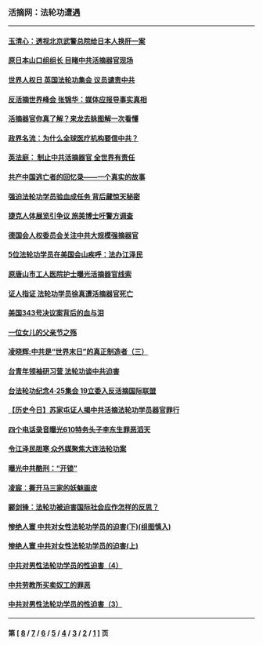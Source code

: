 ### 活摘网：法轮功遭遇
---
#### [玉清心：透视北京武警总院给日本人换肝一案](../../pages/nf5881/n13771978.md?06130430) 
#### [原日本山口组组长 目睹中共活摘器官现场](../../pages/nf5881/n13767360.md?06130430) 
#### [世界人权日 英国法轮功集会 议员谴责中共](../../pages/nf5881/n13431763.md?06130430) 
#### [反活摘世界峰会 张锦华：媒体应报导事实真相](../../pages/nf5881/n13278502.md?06130430) 
#### [活摘器官你真了解？来龙去脉图解一次看懂](../../pages/nf5881/n13013820.md?06130430) 
#### [政界名流：为什么全球医疗机构要信中共？](../../pages/nf5881/n11945479.md?06130430) 
#### [英法庭： 制止中共活摘器官 全世界有责任](../../pages/nf5881/n11330691.md?06130430) 
#### [共产中国逃亡者的回忆录——一个真实的故事](../../pages/nf5881/n10918649.md?06130430) 
#### [强迫法轮功学员验血成任务 背后藏惊天秘密](../../pages/nf5881/n4252384.md?06130430) 
#### [捷克人体展览引争议 旅美博士吁警方调查](../../pages/nf5881/n9429187.md?06130430) 
#### [德国会人权委员会关注中共大规模强摘器官](../../pages/nf5881/n8418950.md?06130430) 
#### [5位法轮功学员在美国会山疾呼：法办江泽民](../../pages/nf5881/n8101519.md?06130430) 
#### [原唐山市工人医院护士曝光活摘器官线索](../../pages/nf5881/n8076384.md?06130430) 
#### [证人指证 法轮功学员徐真遭活摘器官死亡](../../pages/nf5881/n8042467.md?06130430) 
#### [美国343号决议案背后的血与泪](../../pages/nf5881/n8020684.md?06130430) 
#### [一位女儿的父亲节之殇](../../pages/nf5881/n8014122.md?06130430) 
#### [凌晓辉:中共是“世界末日”的真正制造者（三）](../../pages/nf5881/n4210333.md?06130430) 
#### [台青年领袖研习营 法轮功谈中共迫害](../../pages/nf5881/n4141857.md?06130430) 
#### [台法轮功纪念4‧25集会 19立委入反活摘国际联盟](../../pages/nf5881/n4141821.md?06130430) 
#### [【历史今日】苏家屯证人揭中共活摘法轮功学员器官罪行](../../pages/nf5881/n4135912.md?06130430) 
#### [四个电话录音曝光610特务头子李东生罪恶滔天](../../pages/nf5881/n4040060.md?06130430) 
#### [令江泽民胆寒 众外媒聚焦大连法轮功案](../../pages/nf5881/n3932671.md?06130430) 
#### [曝光中共酷刑：“开锁”](../../pages/nf5881/n3889373.md?06130430) 
#### [凌宸：撕开马三家的妖魅画皮](../../pages/nf5881/n3849369.md?06130430) 
#### [郦剑锋：法轮功被迫害国际社会应作怎样的反思？](../../pages/nf5881/n3824560.md?06130430) 
#### [惨绝人寰 中共对女性法轮功学员的迫害(下)(组图慎入)](../../pages/nf5881/n3816285.md?06130430) 
#### [惨绝人寰 中共对女性法轮功学员的迫害(上)](../../pages/nf5881/n3815374.md?06130430) 
#### [中共对男性法轮功学员的性迫害（4）](../../pages/nf5881/n3769144.md?06130430) 
#### [中共劳教所买卖奴工的罪恶](../../pages/nf5881/n3769378.md?06130430) 
#### [中共对男性法轮功学员的性迫害（3）](../../pages/nf5881/n3768231.md?06130430) 

---
#### 第 [ [8](./8.md?06130430) / [7](./7.md?06130430) / [6](./6.md?06130430) / [5](./5.md?06130430) / [4](./4.md?06130430) / [3](./3.md?06130430) / [2](./2.md?06130430) / [1](./1.md?06130430) ] 页
